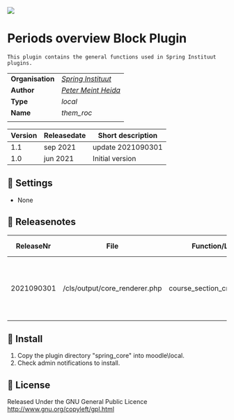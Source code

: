 [<img src="springinstituut.png" /> ](https://www.springinstituut.nl)

Periods overview Block Plugin
====
```
This plugin contains the general functions used in Spring Instituut plugins.
```
| | |
| ---------------- | ----------------------- |
| **Organisation** | [*Spring Instituut*](https://www.springinstituut.nl) |
| **Author** | [*Peter Meint Heida*](mailto:peter.meint.heida@springinstituut.nl) |
| **Type** | *local* |
| **Name** | *them_roc* |
| | |

| Version| Releasedate | Short description |
| ------ | -------- | -------------------- |
| 1.1    | sep 2021 | update 2021090301    |
| 1.0    | jun 2021 | Initial version      |

:wrench: Settings
---
* None

:bookmark_tabs: Releasenotes
---
| ReleaseNr  | File                                | Function/Linenr                     | Short description | 
| ---------- | ----------------------------------- | ----------------------------------- |------------------ |
| 2021090301 | /cls/output/core_renderer.php       | course_section_cm_name_title        | added tag 'introduction' to tags to be handled for showing icons at coursepage | 

:floppy_disk: Install
---

1. Copy the plugin directory "spring_core" into moodle\local\.
2. Check admin notifications to install.

:scroll: License
---

Released Under the GNU General Public Licence http://www.gnu.org/copyleft/gpl.html
